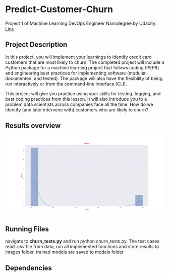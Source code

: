 # Predict-Customer-Churn
Project 1 of Machine Learning DevOps Engineer Nanodegree by Udacity. [Link](https://www.udacity.com/course/machine-learning-dev-ops-engineer-nanodegree--nd0821)


## Project Description
In this project, you will implement your learnings to identify credit card customers that are most likely to churn. The completed project will include a Python package for a machine learning project that follows coding (PEP8) and engineering best practices for implementing software (modular, documented, and tested). The package will also have the flexibility of being run interactively or from the command-line interface (CLI).

This project will give you practice using your skills for testing, logging, and best coding practices from this lesson. It will also introduce you to a problem data scientists across companies face all the time. How do we identify (and later intervene with) customers who are likely to churn?


## Results overview

![plot](./images/eda/NUM_Churn.jpg)
## Running Files
navigate to **churn_tests.py** and run python churn_tests.py. The test cases read .csv file from data, run all implemented functions and store results to images folder. trained models are saved to models folder  

## Dependencies

